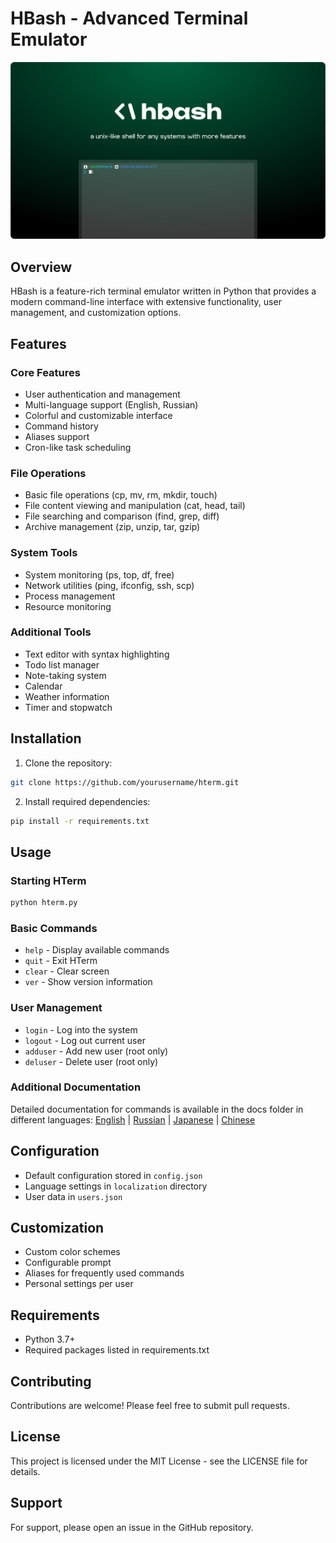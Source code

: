 # HBash - Advanced Terminal Emulator

![HBash Logo](https://github.com/hentai-team/hbash/blob/main/assets/hbash-splash.png?raw=true)

## Overview
HBash is a feature-rich terminal emulator written in Python that provides a modern command-line interface with extensive functionality, user management, and customization options.

## Features

### Core Features
- User authentication and management
- Multi-language support (English, Russian)
- Colorful and customizable interface
- Command history
- Aliases support
- Cron-like task scheduling

### File Operations
- Basic file operations (cp, mv, rm, mkdir, touch)
- File content viewing and manipulation (cat, head, tail)
- File searching and comparison (find, grep, diff)
- Archive management (zip, unzip, tar, gzip)

### System Tools
- System monitoring (ps, top, df, free)
- Network utilities (ping, ifconfig, ssh, scp)
- Process management
- Resource monitoring

### Additional Tools
- Text editor with syntax highlighting
- Todo list manager
- Note-taking system
- Calendar
- Weather information
- Timer and stopwatch

## Installation

1. Clone the repository:
```bash
git clone https://github.com/yourusername/hterm.git
```

2. Install required dependencies:
```bash
pip install -r requirements.txt
```

## Usage

### Starting HTerm
```bash
python hterm.py
```

### Basic Commands
- `help` - Display available commands
- `quit` - Exit HTerm
- `clear` - Clear screen
- `ver` - Show version information

### User Management
- `login` - Log into the system
- `logout` - Log out current user
- `adduser` - Add new user (root only)
- `deluser` - Delete user (root only)

### Additional Documentation

Detailed documentation for commands is available in the docs folder in different languages:
[English](docs/COMMANDS-EN.md) | [Russian](docs/COMMANDS-RU.md) | [Japanese](docs/COMMANDS-JP.md) | [Chinese](docs/COMMANDS-CH.md)


## Configuration
- Default configuration stored in `config.json`
- Language settings in `localization` directory
- User data in `users.json`

## Customization
- Custom color schemes
- Configurable prompt
- Aliases for frequently used commands
- Personal settings per user

## Requirements
- Python 3.7+
- Required packages listed in requirements.txt

## Contributing
Contributions are welcome! Please feel free to submit pull requests.

## License
This project is licensed under the MIT License - see the LICENSE file for details.

## Support
For support, please open an issue in the GitHub repository.
